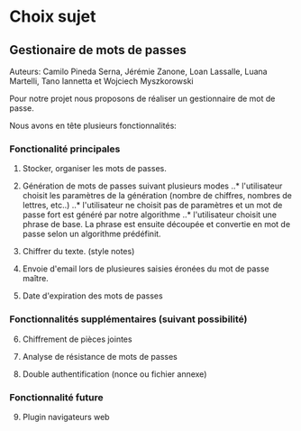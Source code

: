 # Choix sujet #

## Gestionaire de mots de passes ##

Auteurs: Camilo Pineda Serna, Jérémie Zanone, Loan Lassalle, Luana Martelli, Tano Iannetta et Wojciech Myszkorowski


Pour notre projet nous proposons de réaliser un gestionnaire de mot de passe.

Nous avons en tête plusieurs fonctionnalités:

### Fonctionalité principales ###
1. Stocker, organiser les mots de passes.

2. Génération de mots de passes suivant plusieurs modes
..* l'utilisateur choisit les paramètres de la génération (nombre de chiffres, nombres de lettres, etc..)
..* l'utilisateur ne choisit pas de paramètres et un mot de passe fort est généré par notre algorithme
..* l'utilisateur choisit une phrase de base. La phrase est ensuite découpée et convertie en mot de passe selon un algorithme prédéfinit.

3. Chiffrer du texte. (style notes)

4. Envoie d'email lors de plusieures saisies éronées du mot de passe maître.

5. Date d'expiration des mots de passes

### Fonctionnalités supplémentaires (suivant possibilité) ###

6. Chiffrement de pièces jointes

7. Analyse de résistance de mots de passes

8. Double authentification (nonce ou fichier annexe)

### Fonctionnalité future ###

9. Plugin navigateurs web 

 
